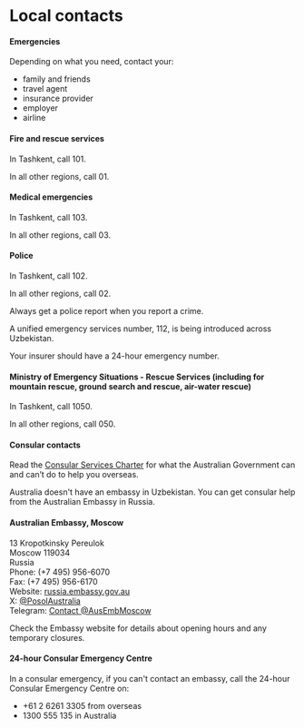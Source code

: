 # Local contacts

#### Emergencies

Depending on what you need, contact your:

* family and friends
* travel agent
* insurance provider
* employer
* airline

#### Fire and rescue services

In Tashkent, call 101.

In all other regions, call 01.

#### Medical emergencies

In Tashkent, call 103.

In all other regions, call 03.

#### Police

In Tashkent, call 102.

In all other regions, call 02.

Always get a police report when you report a crime.

A unified emergency services number, 112, is being introduced across Uzbekistan.

Your insurer should have a 24-hour emergency number.

#### Ministry of Emergency Situations - Rescue Services (including for mountain rescue, ground search and rescue, air-water rescue)

In Tashkent, call 1050.

In all other regions, call 050.

#### Consular contacts

Read the [Consular Services Charter](/consular-services/consular-services-charter "Consular Services Charter") for what the Australian Government can and can’t do to help you overseas.

Australia doesn't have an embassy in Uzbekistan. You can get consular help from the Australian Embassy in Russia.

#### Australian Embassy, Moscow

13 Kropotkinsky Pereulok  
Moscow 119034  
Russia  
Phone: (+7 495) 956-6070  
Fax: (+7 495) 956-6170  
Website: [russia.embassy.gov.au](https://russia.embassy.gov.au/)  
X: [@PosolAustralia](https://twitter.com/PosolAustralia)  
Telegram: [Contact @AusEmbMoscow](https://t.me/AusEmbMoscow)

Check the Embassy website for details about opening hours and any temporary closures.

#### 24-hour Consular Emergency Centre

In a consular emergency, if you can't contact an embassy, call the 24-hour Consular Emergency Centre on:

* +61 2 6261 3305 from overseas
* 1300 555 135 in Australia
